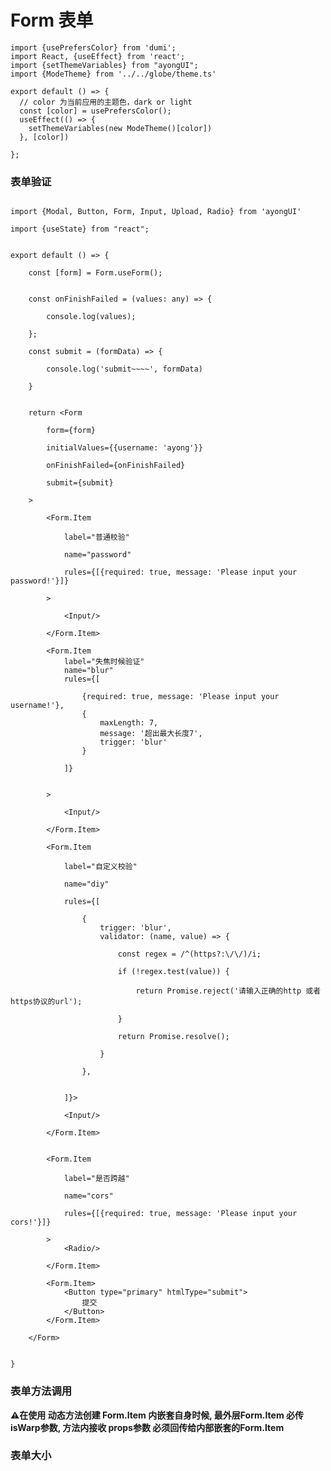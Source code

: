 # Form 表单

```tsx  hideCode=true inline=true
import {usePrefersColor} from 'dumi';
import React, {useEffect} from 'react';
import {setThemeVariables} from "ayongUI";
import {ModeTheme} from '../../globe/theme.ts'

export default () => {
  // color 为当前应用的主题色，dark or light
  const [color] = usePrefersColor();
  useEffect(() => {
    setThemeVariables(new ModeTheme()[color])
  }, [color])

};
```

[//]: # (### 基本使用)

[//]: # ()
[//]: # (```tsx)

[//]: # (import {Modal, Button, Form, Input, Upload, Radio} from 'ayongUI')

[//]: # (import {useState} from "react";)

[//]: # ()
[//]: # (export default &#40;&#41; => {)

[//]: # ()
[//]: # (    const [formLayout, setFormLayout] = useState&#40;'right'&#41;;)

[//]: # (    const [componentDisabled, setComponentDisabled] = useState&#40;false&#41;;)

[//]: # (    const onValuesChange = &#40;{layout}&#41; => {)

[//]: # (        setFormLayout&#40;layout&#41;)

[//]: # (    };)

[//]: # ()
[//]: # (    const submit = &#40;formData&#41; => {)

[//]: # (        console.log&#40;'submit~~~~', formData&#41;)

[//]: # (    })

[//]: # (    return <div style={{width: '588px'}}>)

[//]: # (        <Radio)

[//]: # (            checked={componentDisabled})

[//]: # (            onChange={&#40;checked&#41; => setComponentDisabled&#40;checked&#41;})

[//]: # (        >)

[//]: # (            Form 禁用)

[//]: # (        </Radio>)

[//]: # (        <Form formLayout={formLayout})

[//]: # (              disabled={componentDisabled})

[//]: # (              onValuesChange={onValuesChange})

[//]: # (              submit={submit})

[//]: # (        >)

[//]: # (            <Form.Item)

[//]: # (                label="布局")

[//]: # (                name="layout")

[//]: # (            >)

[//]: # (                <Radio.Group>)

[//]: # (                    <Radio.Button value="left">靠左对齐</Radio.Button>)

[//]: # (                    <Radio.Button value="center">剧中对齐</Radio.Button>)

[//]: # (                    <Radio.Button value="right">靠右对齐</Radio.Button>)

[//]: # (                    <Radio.Button value="vertical">上下布局</Radio.Button>)

[//]: # (                    <Radio.Button value="inline">左右布局</Radio.Button>)

[//]: # (                </Radio.Group>)

[//]: # (            </Form.Item>)

[//]: # (            <Form.Item)

[//]: # (                label="账户")

[//]: # (                name="username")

[//]: # (                rules={[{required: true, message: 'Please input your username!'}, {)

[//]: # (                    maxLength: 2,)

[//]: # (                    message: '超出最大长度显示')

[//]: # (                }]})

[//]: # ()
[//]: # (            >)

[//]: # (                <Input/>)

[//]: # (            </Form.Item>)

[//]: # (            <Form.Item)

[//]: # (                label="密码")

[//]: # (                name="password")

[//]: # (                rules={[{required: true, message: 'Please input your username!'}]})

[//]: # (            >)

[//]: # (                <Input/>)

[//]: # (            </Form.Item>)

[//]: # ()
[//]: # (            <Form.Item)

[//]: # (                label="附件上传")

[//]: # (                name="file")

[//]: # (                style={{height: '80px'}})

[//]: # (                rules={[{required: true, message: 'Please input your username!'}]})

[//]: # (            >)

[//]: # (                <Upload maxCount={2}/>)

[//]: # (            </Form.Item>)

[//]: # (            <Form.Item)

[//]: # (                label="是否跨越")

[//]: # (                name="cors")

[//]: # (                rules={[{required: true, message: 'Please input your username!'}]})

[//]: # (            >)

[//]: # (                <Radio/>)

[//]: # (            </Form.Item>)

[//]: # (            <Form.Item wrapperCol={{offset: 8, span: 16}}>)

[//]: # (                <Button type="primary" htmlType="submit">)

[//]: # (                    Submit)

[//]: # (                </Button>)

[//]: # ()
[//]: # (            </Form.Item>)

[//]: # (        </Form>)

[//]: # ()
[//]: # ()
[//]: # (    </div>)

[//]: # ()
[//]: # (})

[//]: # ()
[//]: # (```)



### 表单验证

```tsx

import {Modal, Button, Form, Input, Upload, Radio} from 'ayongUI'

import {useState} from "react";


export default () => {

    const [form] = Form.useForm();


    const onFinishFailed = (values: any) => {

        console.log(values);

    };

    const submit = (formData) => {

        console.log('submit~~~~', formData)

    }


    return <Form

        form={form}

        initialValues={{username: 'ayong'}}

        onFinishFailed={onFinishFailed}

        submit={submit}

    >

        <Form.Item

            label="普通校验"

            name="password"

            rules={[{required: true, message: 'Please input your password!'}]}

        >

            <Input/>

        </Form.Item>

        <Form.Item
            label="失焦时候验证"
            name="blur"
            rules={[

                {required: true, message: 'Please input your username!'},
                {
                    maxLength: 7,
                    message: '超出最大长度7',
                    trigger: 'blur'
                }

            ]}


        >

            <Input/>

        </Form.Item>

        <Form.Item

            label="自定义校验"

            name="diy"

            rules={[

                {
                    trigger: 'blur',
                    validator: (name, value) => {

                        const regex = /^(https?:\/\/)/i;

                        if (!regex.test(value)) {

                            return Promise.reject('请输入正确的http 或者https协议的url');

                        }

                        return Promise.resolve();

                    }

                },


            ]}>

            <Input/>

        </Form.Item>


        <Form.Item

            label="是否跨越"

            name="cors"

            rules={[{required: true, message: 'Please input your cors!'}]}

        >
            <Radio/>

        </Form.Item>

        <Form.Item>
            <Button type="primary" htmlType="submit">
                提交
            </Button>
        </Form.Item>

    </Form>


}

```

### 表单方法调用

**⚠️在使用 动态方法创建  Form.Item 内嵌套自身时候, 最外层Form.Item 必传 isWarp参数, 方法内接收 props参数 必须回传给内部嵌套的Form.Item**

[//]: # (```tsx)

[//]: # (import {Button, Form, Input, Select} from 'ayongUI')

[//]: # (import {useState} from "react";)

[//]: # ()
[//]: # (export default &#40;&#41; => {)

[//]: # (    const [form] = Form.useForm&#40;&#41;;)

[//]: # ()
[//]: # (    const onFinishFailed = &#40;values: any&#41; => {)

[//]: # (        console.log&#40;values&#41;;)

[//]: # (    };)

[//]: # (    const submit = &#40;formData&#41; => {)

[//]: # (        console.log&#40;'submit~~~~', formData&#41;)

[//]: # (    })

[//]: # (    const onReset = &#40;&#41; => {)

[//]: # (        form.resetFields&#40;&#41;;)

[//]: # (    };)

[//]: # (    return <Form)

[//]: # (        form={form})

[//]: # (        labelWidth={'150px'})

[//]: # (        onFinishFailed={onFinishFailed})

[//]: # (        submit={submit})

[//]: # (    >)

[//]: # (        <Form.Item)

[//]: # (            label="账户")

[//]: # (            name="username")

[//]: # (            rules={[)

[//]: # (                {required: true, message: 'Please input your username!'},)

[//]: # (            ]})

[//]: # ()
[//]: # (        >)

[//]: # (            <Input/>)

[//]: # (        </Form.Item>)

[//]: # (        <Form.Item)

[//]: # (            label="密码")

[//]: # (            name="password")

[//]: # (            rules={[{required: true, message: 'Please input your password!'}]})

[//]: # (        >)

[//]: # (            <Input/>)

[//]: # (        </Form.Item>)

[//]: # ()
[//]: # (        <Form.Item)

[//]: # (            label="身份绑定模式")

[//]: # (            name="mode")

[//]: # (            rules={[{required: true, message: 'Please input your password!'}]})

[//]: # (        >)

[//]: # (            <Select)

[//]: # (                style={{width: 150}})

[//]: # (                options={[)

[//]: # (                    {value: 'noto', label: '不绑定'},)

[//]: # (                    {value: 'Phone', label: '手机号'},)

[//]: # (                    {value: 'Mailbox', label: '邮箱'},)

[//]: # (                    {value: 'Google', label: 'Google账号'},)

[//]: # (                ]})

[//]: # (            />)

[//]: # ()
[//]: # (        </Form.Item>)

[//]: # ()
[//]: # (        <Form.Item)

[//]: # (            isWarp)

[//]: # (        >)

[//]: # (            {&#40;{getFieldValue, props, ref}&#41; => {)

[//]: # (                return getFieldValue&#40;'mode'&#41; === 'Phone' ?)

[//]: # ()
[//]: # (                    <Form.Item  {...props} ref={ref} name="phone" label="手机号")

[//]: # (                                rules={[)

[//]: # (                                    {required: true, message: 'required'},)

[//]: # (                                    {maxLength: 2, message: 'maxLength'})

[//]: # (                                ]}>)

[//]: # (                        <Input/>)

[//]: # (                    </Form.Item> : null)

[//]: # (            }})

[//]: # ()
[//]: # (        </Form.Item>)

[//]: # ()
[//]: # ()
[//]: # (        <Form.Item wrapperCol={{offset: 8, span: 16}}>)

[//]: # (            <Button type="primary" htmlType="submit">)

[//]: # (                提交)

[//]: # (            </Button>)

[//]: # (            <Button onClick={onReset}>)

[//]: # (                重置)

[//]: # (            </Button>)

[//]: # ()
[//]: # (            <Button)

[//]: # (                onClick={&#40;&#41; => form.setFieldsValue&#40;{)

[//]: # (                    mode: 'Phone',)

[//]: # (                }&#41;}>)

[//]: # (                填充)

[//]: # (            </Button>)

[//]: # ()
[//]: # (        </Form.Item>)

[//]: # (    </Form>)

[//]: # ()
[//]: # (})

[//]: # (```)

### 表单大小

[//]: # (```tsx)

[//]: # (import {Modal, Button, Form, Input, Upload, Radio} from 'ayongUI')

[//]: # (import {useState} from "react";)

[//]: # ()
[//]: # (export default &#40;&#41; => {)

[//]: # ()
[//]: # (    const [size, setSize] = useState&#40;'middle'&#41;;)

[//]: # (    const onValuesChange = &#40;{size}&#41; => {)

[//]: # (        setSize&#40;size&#41;)

[//]: # (    };)

[//]: # ()
[//]: # (    const submit = &#40;formData&#41; => {)

[//]: # (        console.log&#40;'submit~~~~', formData&#41;)

[//]: # (    })

[//]: # (    return <div style={{width: '588px'}}>)

[//]: # ()
[//]: # (        <Form)

[//]: # (            size={size})

[//]: # (            submit={submit})

[//]: # (            onValuesChange={onValuesChange})

[//]: # ()
[//]: # (        >)

[//]: # (            <Form.Item)

[//]: # (                label="大小")

[//]: # (                name="size")

[//]: # (            >)

[//]: # (                <Radio.Group>)

[//]: # (                    <Radio.Button value="small">小</Radio.Button>)

[//]: # (                    <Radio.Button value="middle">中</Radio.Button>)

[//]: # (                    <Radio.Button value="large">大</Radio.Button>)

[//]: # (                </Radio.Group>)

[//]: # (            </Form.Item>)

[//]: # (            <Form.Item)

[//]: # (                label="账户")

[//]: # (                name="username")

[//]: # (            >)

[//]: # (                <Input/>)

[//]: # (            </Form.Item>)

[//]: # (            <Form.Item)

[//]: # (                label="密码")

[//]: # (                name="password")

[//]: # (            >)

[//]: # (                <Input/>)

[//]: # (            </Form.Item>)

[//]: # ()
[//]: # (            <Form.Item)

[//]: # (                label="附件上传")

[//]: # (                name="file")

[//]: # (                style={{height: '80px'}})

[//]: # (           )
[//]: # (            >)

[//]: # (                <Upload maxCount={2}/>)

[//]: # (            </Form.Item>)

[//]: # (            <Form.Item)

[//]: # (                label="是否跨越")

[//]: # (                name="cors")

[//]: # (            >)

[//]: # (                <Radio/>)

[//]: # (            </Form.Item>)

[//]: # (            <Form.Item wrapperCol={{offset: 8, span: 16}}>)

[//]: # (                <Button type="primary" htmlType="submit">)

[//]: # (                    Submit)

[//]: # (                </Button>)

[//]: # ()
[//]: # (            </Form.Item>)

[//]: # (        </Form>)

[//]: # ()
[//]: # ()
[//]: # (    </div>)

[//]: # ()
[//]: # (})

[//]: # ()
[//]: # (```)
